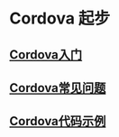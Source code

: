 # Cordova 起步

## [Cordova入门](http://localhost:8080/iTNpotesBlog.github.io/notes/cordova/cordova1.html)

## [Cordova常见问题](http://localhost:8080/iTNpotesBlog.github.io/notes/cordova/cordova2.html)

## [Cordova代码示例](http://localhost:8080/iTNpotesBlog.github.io/notes/cordova/cordova3.html)
